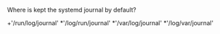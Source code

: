 Where is kept the systemd journal by default?


+'/run/log/journal'
*'/log/run/journal'
*'/var/log/journal'
*'/log/var/journal'
